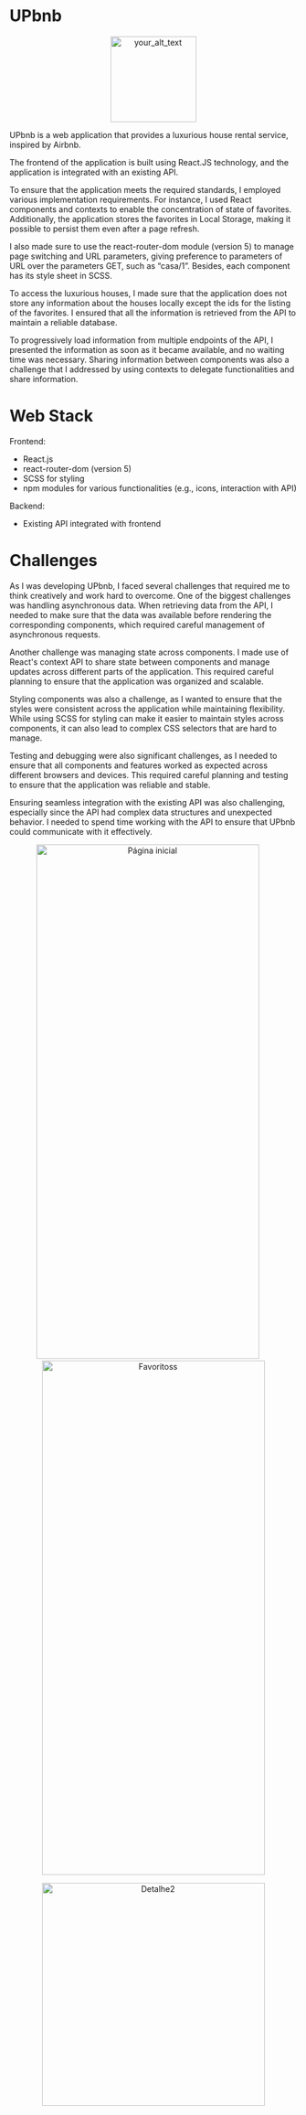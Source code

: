 # UPbnb
<p align="center">
  <img src="https://user-images.githubusercontent.com/87763388/223849925-e0363f20-0022-4736-991e-f059d4e770d7.png" alt="your_alt_text" height="150">
</p>
UPbnb is a web application that provides a luxurious house rental service, inspired by Airbnb. 

The frontend of the application is built using React.JS technology, and the application is integrated with an existing API.

To ensure that the application meets the required standards, I employed various implementation requirements. For instance, I used React components and contexts to enable the concentration of state of favorites. Additionally, the application stores the favorites in Local Storage, making it possible to persist them even after a page refresh.

I also made sure to use the react-router-dom module (version 5) to manage page switching and URL parameters, giving preference to parameters of URL over the parameters GET, such as “casa/1”. Besides, each component has its style sheet in SCSS.

To access the luxurious houses, I made sure that the application does not store any information about the houses locally except the ids for the listing of the favorites. I ensured that all the information is retrieved from the API to maintain a reliable database.

To progressively load information from multiple endpoints of the API, I presented the information as soon as it became available, and no waiting time was necessary. Sharing information between components was also a challenge that I addressed by using contexts to delegate functionalities and share information.

# Web Stack
Frontend:
- React.js
- react-router-dom (version 5)
- SCSS for styling
- npm modules for various functionalities (e.g., icons, interaction with API)

Backend:
- Existing API integrated with frontend
    
# Challenges
As I was developing UPbnb, I faced several challenges that required me to think creatively and work hard to overcome. One of the biggest challenges was handling asynchronous data. When retrieving data from the API, I needed to make sure that the data was available before rendering the corresponding components, which required careful management of asynchronous requests.

Another challenge was managing state across components. I made use of React's context API to share state between components and manage updates across different parts of the application. This required careful planning to ensure that the application was organized and scalable.

Styling components was also a challenge, as I wanted to ensure that the styles were consistent across the application while maintaining flexibility. While using SCSS for styling can make it easier to maintain styles across components, it can also lead to complex CSS selectors that are hard to manage.

Testing and debugging were also significant challenges, as I needed to ensure that all components and features worked as expected across different browsers and devices. This required careful planning and testing to ensure that the application was reliable and stable.

Ensuring seamless integration with the existing API was also challenging, especially since the API had complex data structures and unexpected behavior. I needed to spend time working with the API to ensure that UPbnb could communicate with it effectively.

<p align="center">
<img height="900" width="390" alt="Página inicial" src="https://user-images.githubusercontent.com/87763388/223850596-d1da4d87-d0cd-45e7-bf7b-f018da781818.png">
    <span>&nbsp;&nbsp;&nbsp;&nbsp;</span>
<img height="900" width="390" alt="Favoritoss" src="https://user-images.githubusercontent.com/87763388/223854171-52583713-340c-4f02-b0d8-85d88f40dad2.png">
</p>
<p align="center">
  <img style="vertical-align: top;"  width="390" alt="Detalhe2" src="https://user-images.githubusercontent.com/87763388/223850603-09421384-d3fb-4df3-be48-4e290bef00ce.png">
</p>
